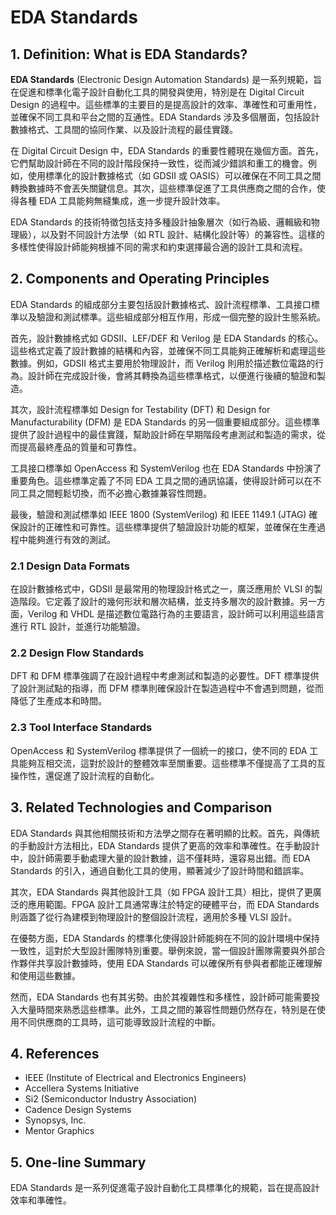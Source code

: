 # EDA Standards

## 1. Definition: What is **EDA Standards**?
**EDA Standards** (Electronic Design Automation Standards) 是一系列規範，旨在促進和標準化電子設計自動化工具的開發與使用，特別是在 Digital Circuit Design 的過程中。這些標準的主要目的是提高設計的效率、準確性和可重用性，並確保不同工具和平台之間的互通性。EDA Standards 涉及多個層面，包括設計數據格式、工具間的協同作業、以及設計流程的最佳實踐。

在 Digital Circuit Design 中，EDA Standards 的重要性體現在幾個方面。首先，它們幫助設計師在不同的設計階段保持一致性，從而減少錯誤和重工的機會。例如，使用標準化的設計數據格式（如 GDSII 或 OASIS）可以確保在不同工具之間轉換數據時不會丟失關鍵信息。其次，這些標準促進了工具供應商之間的合作，使得各種 EDA 工具能夠無縫集成，進一步提升設計效率。

EDA Standards 的技術特徵包括支持多種設計抽象層次（如行為級、邏輯級和物理級），以及對不同設計方法學（如 RTL 設計、結構化設計等）的兼容性。這樣的多樣性使得設計師能夠根據不同的需求和約束選擇最合適的設計工具和流程。

## 2. Components and Operating Principles
EDA Standards 的組成部分主要包括設計數據格式、設計流程標準、工具接口標準以及驗證和測試標準。這些組成部分相互作用，形成一個完整的設計生態系統。

首先，設計數據格式如 GDSII、LEF/DEF 和 Verilog 是 EDA Standards 的核心。這些格式定義了設計數據的結構和內容，並確保不同工具能夠正確解析和處理這些數據。例如，GDSII 格式主要用於物理設計，而 Verilog 則用於描述數位電路的行為。設計師在完成設計後，會將其轉換為這些標準格式，以便進行後續的驗證和製造。

其次，設計流程標準如 Design for Testability (DFT) 和 Design for Manufacturability (DFM) 是 EDA Standards 的另一個重要組成部分。這些標準提供了設計過程中的最佳實踐，幫助設計師在早期階段考慮測試和製造的需求，從而提高最終產品的質量和可靠性。

工具接口標準如 OpenAccess 和 SystemVerilog 也在 EDA Standards 中扮演了重要角色。這些標準定義了不同 EDA 工具之間的通訊協議，使得設計師可以在不同工具之間輕鬆切換，而不必擔心數據兼容性問題。

最後，驗證和測試標準如 IEEE 1800 (SystemVerilog) 和 IEEE 1149.1 (JTAG) 確保設計的正確性和可靠性。這些標準提供了驗證設計功能的框架，並確保在生產過程中能夠進行有效的測試。

### 2.1 Design Data Formats
在設計數據格式中，GDSII 是最常用的物理設計格式之一，廣泛應用於 VLSI 的製造階段。它定義了設計的幾何形狀和層次結構，並支持多層次的設計數據。另一方面，Verilog 和 VHDL 是描述數位電路行為的主要語言，設計師可以利用這些語言進行 RTL 設計，並進行功能驗證。

### 2.2 Design Flow Standards
DFT 和 DFM 標準強調了在設計過程中考慮測試和製造的必要性。DFT 標準提供了設計測試點的指導，而 DFM 標準則確保設計在製造過程中不會遇到問題，從而降低了生產成本和時間。

### 2.3 Tool Interface Standards
OpenAccess 和 SystemVerilog 標準提供了一個統一的接口，使不同的 EDA 工具能夠互相交流，這對於設計的整體效率至關重要。這些標準不僅提高了工具的互操作性，還促進了設計流程的自動化。

## 3. Related Technologies and Comparison
EDA Standards 與其他相關技術和方法學之間存在著明顯的比較。首先，與傳統的手動設計方法相比，EDA Standards 提供了更高的效率和準確性。在手動設計中，設計師需要手動處理大量的設計數據，這不僅耗時，還容易出錯。而 EDA Standards 的引入，通過自動化工具的使用，顯著減少了設計時間和錯誤率。

其次，EDA Standards 與其他設計工具（如 FPGA 設計工具）相比，提供了更廣泛的應用範圍。FPGA 設計工具通常專注於特定的硬體平台，而 EDA Standards 則涵蓋了從行為建模到物理設計的整個設計流程，適用於多種 VLSI 設計。

在優勢方面，EDA Standards 的標準化使得設計師能夠在不同的設計環境中保持一致性，這對於大型設計團隊特別重要。舉例來說，當一個設計團隊需要與外部合作夥伴共享設計數據時，使用 EDA Standards 可以確保所有參與者都能正確理解和使用這些數據。

然而，EDA Standards 也有其劣勢。由於其複雜性和多樣性，設計師可能需要投入大量時間來熟悉這些標準。此外，工具之間的兼容性問題仍然存在，特別是在使用不同供應商的工具時，這可能導致設計流程的中斷。

## 4. References
- IEEE (Institute of Electrical and Electronics Engineers)
- Accellera Systems Initiative
- Si2 (Semiconductor Industry Association)
- Cadence Design Systems
- Synopsys, Inc.
- Mentor Graphics

## 5. One-line Summary
EDA Standards 是一系列促進電子設計自動化工具標準化的規範，旨在提高設計效率和準確性。